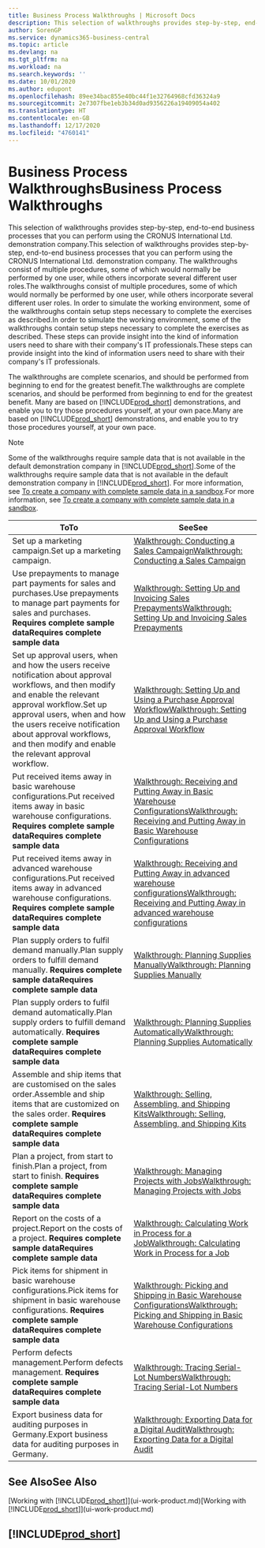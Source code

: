 ```yaml
---
title: Business Process Walkthroughs | Microsoft Docs
description: This selection of walkthroughs provides step-by-step, end-to-end business processes that you can perform using the CRONUS International Ltd. demonstration company.
author: SorenGP
ms.service: dynamics365-business-central
ms.topic: article
ms.devlang: na
ms.tgt_pltfrm: na
ms.workload: na
ms.search.keywords: ''
ms.date: 10/01/2020
ms.author: edupont
ms.openlocfilehash: 89ee34bac855e40bc44f1e32764968cfd36324a9
ms.sourcegitcommit: 2e7307fbe1eb3b34d0ad9356226a19409054a402
ms.translationtype: HT
ms.contentlocale: en-GB
ms.lasthandoff: 12/17/2020
ms.locfileid: "4760141"
---
```

# <a name="business-process-walkthroughs"></a><span data-ttu-id="0a342-103">Business Process Walkthroughs</span><span class="sxs-lookup"><span data-stu-id="0a342-103">Business Process Walkthroughs</span></span>

<span data-ttu-id="0a342-104">This selection of walkthroughs provides step-by-step, end-to-end business processes that you can perform using the CRONUS International Ltd. demonstration company.</span><span class="sxs-lookup"><span data-stu-id="0a342-104">This selection of walkthroughs provides step-by-step, end-to-end business processes that you can perform using the CRONUS International Ltd. demonstration company.</span></span> <span data-ttu-id="0a342-105">The walkthroughs consist of multiple procedures, some of which would normally be performed by one user, while others incorporate several different user roles.</span><span class="sxs-lookup"><span data-stu-id="0a342-105">The walkthroughs consist of multiple procedures, some of which would normally be performed by one user, while others incorporate several different user roles.</span></span> <span data-ttu-id="0a342-106">In order to simulate the working environment, some of the walkthroughs contain setup steps necessary to complete the exercises as described.</span><span class="sxs-lookup"><span data-stu-id="0a342-106">In order to simulate the working environment, some of the walkthroughs contain setup steps necessary to complete the exercises as described.</span></span> <span data-ttu-id="0a342-107">These steps can provide insight into the kind of information users need to share with their company's IT professionals.</span><span class="sxs-lookup"><span data-stu-id="0a342-107">These steps can provide insight into the kind of information users need to share with their company's IT professionals.</span></span>  

 <span data-ttu-id="0a342-108">The walkthroughs are complete scenarios, and should be performed from beginning to end for the greatest benefit.</span><span class="sxs-lookup"><span data-stu-id="0a342-108">The walkthroughs are complete scenarios, and should be performed from beginning to end for the greatest benefit.</span></span> <span data-ttu-id="0a342-109">Many are based on [!INCLUDE[prod_short](includes/prod_short.md)] demonstrations, and enable you to try those procedures yourself, at your own pace.</span><span class="sxs-lookup"><span data-stu-id="0a342-109">Many are based on [!INCLUDE[prod_short](includes/prod_short.md)] demonstrations, and enable you to try those procedures yourself, at your own pace.</span></span>  

> [!NOTE]
> <span data-ttu-id="0a342-110">Some of the walkthroughs require sample data that is not available in the default demonstration company in [!INCLUDE[prod_short](includes/prod_short.md)].</span><span class="sxs-lookup"><span data-stu-id="0a342-110">Some of the walkthroughs require sample data that is not available in the default demonstration company in [!INCLUDE[prod_short](includes/prod_short.md)].</span></span> <span data-ttu-id="0a342-111">For more information, see [To create a company with complete sample data in a sandbox](across-how-create-sandbox-environment.md#to-create-a-company-with-complete-sample-data-in-a-sandbox).</span><span class="sxs-lookup"><span data-stu-id="0a342-111">For more information, see [To create a company with complete sample data in a sandbox](across-how-create-sandbox-environment.md#to-create-a-company-with-complete-sample-data-in-a-sandbox).</span></span>

|<span data-ttu-id="0a342-112">To</span><span class="sxs-lookup"><span data-stu-id="0a342-112">To</span></span>|<span data-ttu-id="0a342-113">See</span><span class="sxs-lookup"><span data-stu-id="0a342-113">See</span></span>|  
|--------|---------|  
|<span data-ttu-id="0a342-114">Set up a marketing campaign.</span><span class="sxs-lookup"><span data-stu-id="0a342-114">Set up a marketing campaign.</span></span>|[<span data-ttu-id="0a342-115">Walkthrough: Conducting a Sales Campaign</span><span class="sxs-lookup"><span data-stu-id="0a342-115">Walkthrough: Conducting a Sales Campaign</span></span>](walkthrough-conducting-a-sales-campaign.md)|  
|<span data-ttu-id="0a342-116">Use prepayments to manage part payments for sales and purchases.</span><span class="sxs-lookup"><span data-stu-id="0a342-116">Use prepayments to manage part payments for sales and purchases.</span></span> <span data-ttu-id="0a342-117">**Requires complete sample data**</span><span class="sxs-lookup"><span data-stu-id="0a342-117">**Requires complete sample data**</span></span> |[<span data-ttu-id="0a342-118">Walkthrough: Setting Up and Invoicing Sales Prepayments</span><span class="sxs-lookup"><span data-stu-id="0a342-118">Walkthrough: Setting Up and Invoicing Sales Prepayments</span></span>](walkthrough-setting-up-and-invoicing-sales-prepayments.md)|  
|<span data-ttu-id="0a342-119">Set up approval users, when and how the users receive notification about approval workflows, and then modify and enable the relevant approval workflow.</span><span class="sxs-lookup"><span data-stu-id="0a342-119">Set up approval users, when and how the users receive notification about approval workflows, and then modify and enable the relevant approval workflow.</span></span>|[<span data-ttu-id="0a342-120">Walkthrough: Setting Up and Using a Purchase Approval Workflow</span><span class="sxs-lookup"><span data-stu-id="0a342-120">Walkthrough: Setting Up and Using a Purchase Approval Workflow</span></span>](walkthrough-setting-up-and-using-a-purchase-approval-workflow.md)|  
|<span data-ttu-id="0a342-121">Put received items away in basic warehouse configurations.</span><span class="sxs-lookup"><span data-stu-id="0a342-121">Put received items away in basic warehouse configurations.</span></span> <span data-ttu-id="0a342-122">**Requires complete sample data**</span><span class="sxs-lookup"><span data-stu-id="0a342-122">**Requires complete sample data**</span></span>|[<span data-ttu-id="0a342-123">Walkthrough: Receiving and Putting Away in Basic Warehouse Configurations</span><span class="sxs-lookup"><span data-stu-id="0a342-123">Walkthrough: Receiving and Putting Away in Basic Warehouse Configurations</span></span>](walkthrough-receiving-and-putting-away-in-basic-warehousing.md)|  
|<span data-ttu-id="0a342-124">Put received items away in advanced warehouse configurations.</span><span class="sxs-lookup"><span data-stu-id="0a342-124">Put received items away in advanced warehouse configurations.</span></span> <span data-ttu-id="0a342-125">**Requires complete sample data**</span><span class="sxs-lookup"><span data-stu-id="0a342-125">**Requires complete sample data**</span></span>|[<span data-ttu-id="0a342-126">Walkthrough: Receiving and Putting Away in advanced warehouse configurations</span><span class="sxs-lookup"><span data-stu-id="0a342-126">Walkthrough: Receiving and Putting Away in advanced warehouse configurations</span></span>](walkthrough-receiving-and-putting-away-in-advanced-warehousing.md)|  
|<span data-ttu-id="0a342-127">Plan supply orders to fulfil demand manually.</span><span class="sxs-lookup"><span data-stu-id="0a342-127">Plan supply orders to fulfill demand manually.</span></span> <span data-ttu-id="0a342-128">**Requires complete sample data**</span><span class="sxs-lookup"><span data-stu-id="0a342-128">**Requires complete sample data**</span></span>|[<span data-ttu-id="0a342-129">Walkthrough: Planning Supplies Manually</span><span class="sxs-lookup"><span data-stu-id="0a342-129">Walkthrough: Planning Supplies Manually</span></span>](walkthrough-planning-supplies-manually.md)|  
|<span data-ttu-id="0a342-130">Plan supply orders to fulfil demand automatically.</span><span class="sxs-lookup"><span data-stu-id="0a342-130">Plan supply orders to fulfill demand automatically.</span></span> <span data-ttu-id="0a342-131">**Requires complete sample data**</span><span class="sxs-lookup"><span data-stu-id="0a342-131">**Requires complete sample data**</span></span>|[<span data-ttu-id="0a342-132">Walkthrough: Planning Supplies Automatically</span><span class="sxs-lookup"><span data-stu-id="0a342-132">Walkthrough: Planning Supplies Automatically</span></span>](walkthrough-planning-supplies-automatically.md)|  
|<span data-ttu-id="0a342-133">Assemble and ship items that are customised on the sales order.</span><span class="sxs-lookup"><span data-stu-id="0a342-133">Assemble and ship items that are customized on the sales order.</span></span> <span data-ttu-id="0a342-134">**Requires complete sample data**</span><span class="sxs-lookup"><span data-stu-id="0a342-134">**Requires complete sample data**</span></span>|[<span data-ttu-id="0a342-135">Walkthrough: Selling, Assembling, and Shipping Kits</span><span class="sxs-lookup"><span data-stu-id="0a342-135">Walkthrough: Selling, Assembling, and Shipping Kits</span></span>](walkthrough-selling-assembling-and-shipping-kits.md)|  
|<span data-ttu-id="0a342-136">Plan a project, from start to finish.</span><span class="sxs-lookup"><span data-stu-id="0a342-136">Plan a project, from start to finish.</span></span> <span data-ttu-id="0a342-137">**Requires complete sample data**</span><span class="sxs-lookup"><span data-stu-id="0a342-137">**Requires complete sample data**</span></span>|[<span data-ttu-id="0a342-138">Walkthrough: Managing Projects with Jobs</span><span class="sxs-lookup"><span data-stu-id="0a342-138">Walkthrough: Managing Projects with Jobs</span></span>](walkthrough-managing-projects-with-jobs.md)|  
|<span data-ttu-id="0a342-139">Report on the costs of a project.</span><span class="sxs-lookup"><span data-stu-id="0a342-139">Report on the costs of a project.</span></span> <span data-ttu-id="0a342-140">**Requires complete sample data**</span><span class="sxs-lookup"><span data-stu-id="0a342-140">**Requires complete sample data**</span></span>|[<span data-ttu-id="0a342-141">Walkthrough: Calculating Work in Process for a Job</span><span class="sxs-lookup"><span data-stu-id="0a342-141">Walkthrough: Calculating Work in Process for a Job</span></span>](walkthrough-calculating-work-in-process-for-a-job.md)|  
|<span data-ttu-id="0a342-142">Pick items for shipment in basic warehouse configurations.</span><span class="sxs-lookup"><span data-stu-id="0a342-142">Pick items for shipment in basic warehouse configurations.</span></span> <span data-ttu-id="0a342-143">**Requires complete sample data**</span><span class="sxs-lookup"><span data-stu-id="0a342-143">**Requires complete sample data**</span></span>|[<span data-ttu-id="0a342-144">Walkthrough: Picking and Shipping in Basic Warehouse Configurations</span><span class="sxs-lookup"><span data-stu-id="0a342-144">Walkthrough: Picking and Shipping in Basic Warehouse Configurations</span></span>](walkthrough-picking-and-shipping-in-basic-warehousing.md)|  
|<span data-ttu-id="0a342-145">Perform defects management.</span><span class="sxs-lookup"><span data-stu-id="0a342-145">Perform defects management.</span></span> <span data-ttu-id="0a342-146">**Requires complete sample data**</span><span class="sxs-lookup"><span data-stu-id="0a342-146">**Requires complete sample data**</span></span>|[<span data-ttu-id="0a342-147">Walkthrough: Tracing Serial-Lot Numbers</span><span class="sxs-lookup"><span data-stu-id="0a342-147">Walkthrough: Tracing Serial-Lot Numbers</span></span>](walkthrough-tracing-serial-lot-numbers.md)|
|<span data-ttu-id="0a342-148">Export business data for auditing purposes in Germany.</span><span class="sxs-lookup"><span data-stu-id="0a342-148">Export business data for auditing purposes in Germany.</span></span>|[<span data-ttu-id="0a342-149">Walkthrough: Exporting Data for a Digital Audit</span><span class="sxs-lookup"><span data-stu-id="0a342-149">Walkthrough: Exporting Data for a Digital Audit</span></span>](LocalFunctionality/Germany/walkthrough-exporting-data-for-a-digital-audit.md)|

## <a name="see-also"></a><span data-ttu-id="0a342-150">See Also</span><span class="sxs-lookup"><span data-stu-id="0a342-150">See Also</span></span>

<span data-ttu-id="0a342-151">[Working with [!INCLUDE[prod_short](includes/prod_short.md)]](ui-work-product.md)</span><span class="sxs-lookup"><span data-stu-id="0a342-151">[Working with [!INCLUDE[prod_short](includes/prod_short.md)]](ui-work-product.md)</span></span>  

## [!INCLUDE[prod_short](includes/free_trial_md.md)]  

